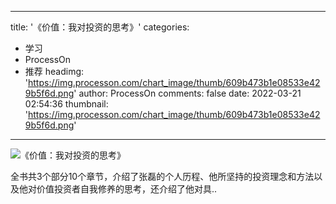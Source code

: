 
---
title: '《价值：我对投资的思考》'
categories: 
 - 学习
 - ProcessOn
 - 推荐
headimg: 'https://img.processon.com/chart_image/thumb/609b473b1e08533e429b5f6d.png'
author: ProcessOn
comments: false
date: 2022-03-21 02:54:36
thumbnail: 'https://img.processon.com/chart_image/thumb/609b473b1e08533e429b5f6d.png'
---

<div>   
<img class="thumb" alt="《价值：我对投资的思考》" src="https://img.processon.com/chart_image/thumb/609b473b1e08533e429b5f6d.png" referrerpolicy="no-referrer">
<p>全书共3个部分10个章节，介绍了张磊的个人历程、他所坚持的投资理念和方法以及他对价值投资者自我修养的思考，还介绍了他对具..</p>  
</div>
            